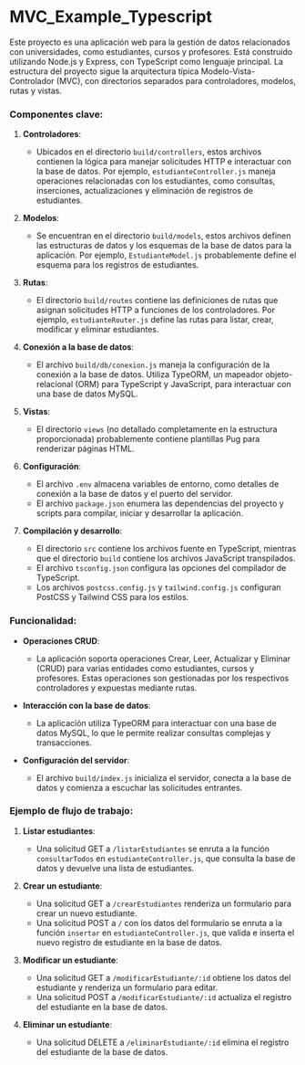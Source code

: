 # MVC_Example_Typescript

Este proyecto es una aplicación web para la gestión de datos relacionados con universidades, como estudiantes, cursos y profesores. Está construido utilizando Node.js y Express, con TypeScript como lenguaje principal. La estructura del proyecto sigue la arquitectura típica Modelo-Vista-Controlador (MVC), con directorios separados para controladores, modelos, rutas y vistas.

### Componentes clave:

1. **Controladores**:
   - Ubicados en el directorio `build/controllers`, estos archivos contienen la lógica para manejar solicitudes HTTP e interactuar con la base de datos. Por ejemplo, `estudianteController.js` maneja operaciones relacionadas con los estudiantes, como consultas, inserciones, actualizaciones y eliminación de registros de estudiantes.

2. **Modelos**:
   - Se encuentran en el directorio `build/models`, estos archivos definen las estructuras de datos y los esquemas de la base de datos para la aplicación. Por ejemplo, `EstudianteModel.js` probablemente define el esquema para los registros de estudiantes.

3. **Rutas**:
   - El directorio `build/routes` contiene las definiciones de rutas que asignan solicitudes HTTP a funciones de los controladores. Por ejemplo, `estudianteRouter.js` define las rutas para listar, crear, modificar y eliminar estudiantes.

4. **Conexión a la base de datos**:
   - El archivo `build/db/conexion.js` maneja la configuración de la conexión a la base de datos. Utiliza TypeORM, un mapeador objeto-relacional (ORM) para TypeScript y JavaScript, para interactuar con una base de datos MySQL.

5. **Vistas**:
   - El directorio `views` (no detallado completamente en la estructura proporcionada) probablemente contiene plantillas Pug para renderizar páginas HTML.

6. **Configuración**:
   - El archivo `.env` almacena variables de entorno, como detalles de conexión a la base de datos y el puerto del servidor.
   - El archivo `package.json` enumera las dependencias del proyecto y scripts para compilar, iniciar y desarrollar la aplicación.

7. **Compilación y desarrollo**:
   - El directorio `src` contiene los archivos fuente en TypeScript, mientras que el directorio `build` contiene los archivos JavaScript transpilados.
   - El archivo `tsconfig.json` configura las opciones del compilador de TypeScript.
   - Los archivos `postcss.config.js` y `tailwind.config.js` configuran PostCSS y Tailwind CSS para los estilos.

### Funcionalidad:

- **Operaciones CRUD**:
  - La aplicación soporta operaciones Crear, Leer, Actualizar y Eliminar (CRUD) para varias entidades como estudiantes, cursos y profesores. Estas operaciones son gestionadas por los respectivos controladores y expuestas mediante rutas.

- **Interacción con la base de datos**:
  - La aplicación utiliza TypeORM para interactuar con una base de datos MySQL, lo que le permite realizar consultas complejas y transacciones.

- **Configuración del servidor**:
  - El archivo `build/index.js` inicializa el servidor, conecta a la base de datos y comienza a escuchar las solicitudes entrantes.

### Ejemplo de flujo de trabajo:

1. **Listar estudiantes**:
   - Una solicitud GET a `/listarEstudiantes` se enruta a la función `consultarTodos` en `estudianteController.js`, que consulta la base de datos y devuelve una lista de estudiantes.

2. **Crear un estudiante**:
   - Una solicitud GET a `/crearEstudiantes` renderiza un formulario para crear un nuevo estudiante.
   - Una solicitud POST a `/` con los datos del formulario se enruta a la función `insertar` en `estudianteController.js`, que valida e inserta el nuevo registro de estudiante en la base de datos.

3. **Modificar un estudiante**:
   - Una solicitud GET a `/modificarEstudiante/:id` obtiene los datos del estudiante y renderiza un formulario para editar.
   - Una solicitud POST a `/modificarEstudiante/:id` actualiza el registro del estudiante en la base de datos.

4. **Eliminar un estudiante**:
   - Una solicitud DELETE a `/eliminarEstudiante/:id` elimina el registro del estudiante de la base de datos.
